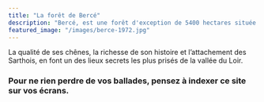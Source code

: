 ```yaml
---
title: "La forêt de Bercé"
description: "Bercé, est une forêt d'exception de 5400 hectares située à 30 km au sud du Mans. Feuillus et résineux cohabitent en Sarthe, sur le haut de plateau Calaisien"
featured_image: "/images/berce-1972.jpg"
---
```


La qualité de ses chênes, la richesse de son histoire et l’attachement des Sarthois, 
en font un des lieux secrets les plus prisés de la vallée du Loir.

### Pour ne rien perdre de vos ballades, pensez à indexer ce site sur vos écrans.
